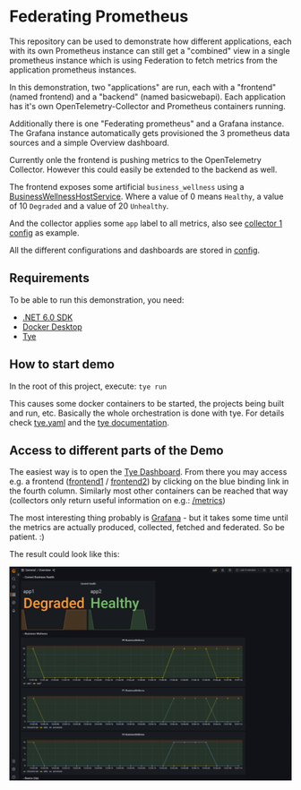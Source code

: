# Federating Prometheus

This repository can be used to demonstrate how different applications,
each with its own Prometheus instance can still get a "combined" view
in a single prometheus instance which is using Federation
to fetch metrics from the application prometheus instances.

In this demonstration, two "applications" are run, each
with a "frontend" (named frontend) and a "backend" (named basicwebapi).
Each application has it's own OpenTelemetry-Collector 
and Prometheus containers running.

Additionally there is one "Federating prometheus" and a Grafana instance.
The Grafana instance automatically gets provisioned the 3 prometheus data sources
and a simple Overview dashboard.

Currently onle the frontend is pushing metrics to the OpenTelemetry Collector.
However this could easily be extended to the backend as well.

The frontend exposes some artificial `business_wellness` using a [BusinessWellnessHostService](./src/Frontend/BusinessWellnessHostService.cs).
Where a value of 0 means `Healthy`, a value of 10 `Degraded` and a value of 20 `Unhealthy`.

And the collector applies some `app` label to all metrics, also see [collector 1 config](./config/collector-config-1.yaml) as example.

All the different configurations and dashboards are stored in [config](./config).

## Requirements

To be able to run this demonstration, you need:

- [.NET 6.0 SDK](https://dotnet.microsoft.com/en-us/download)
- [Docker Desktop](https://www.docker.com/products/docker-desktop/)
- [Tye](https://github.com/dotnet/tye/blob/main/docs/getting_started.md)

## How to start demo

In the root of this project, execute: `tye run`

This causes some docker containers to be started, the projects being built 
and run, etc. Basically the whole orchestration is done with tye.
For details check [tye.yaml](tye.yaml) and the [tye documentation](https://github.com/dotnet/tye/blob/main/docs/README.md).

## Access to different parts of the Demo

The easiest way is to open the [Tye Dashboard](http://127.0.0.1:8000/).
From there you may access e.g. a frontend ([frontend1](http://localhost:7011/) / [frontend2](http://localhost:7012/))
by clicking on the blue binding link in the fourth column.
Similarly most other containers can be reached that way 
(collectors only return useful information on e.g.: [/metrics](http://localhost:8761/metrics))

The most interesting thing probably is [Grafana](http://localhost:3000/d/By0zyeY4k/overview) - but it takes some time 
until the metrics are actually produced, collected, fetched and federated.
So be patient. :)

The result could look like this:

![A sample screenshot from the dashboard](./grafana-sample.png)